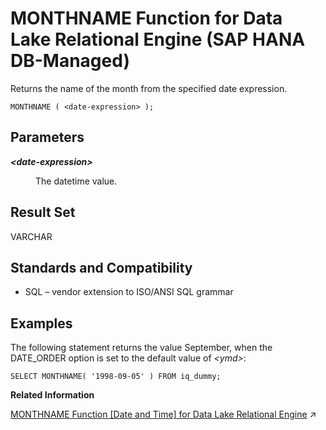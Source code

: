<!-- loio2a2b0c17b30f48c296c26c8fb26c7ace -->

# MONTHNAME Function for Data Lake Relational Engine \(SAP HANA DB-Managed\)

Returns the name of the month from the specified date expression.



```
MONTHNAME ( <date-expression> );
```



<a name="loio2a2b0c17b30f48c296c26c8fb26c7ace__section_nbr_w2n_vrb"/>

## Parameters


<dl>
<dt><b>

*<date-expression\>*

</b></dt>
<dd>

The datetime value.



</dd>
</dl>



<a name="loio2a2b0c17b30f48c296c26c8fb26c7ace__section_tk4_x2n_vrb"/>

## Result Set

VARCHAR



<a name="loio2a2b0c17b30f48c296c26c8fb26c7ace__section_ary_x2n_vrb"/>

## Standards and Compatibility

-   SQL – vendor extension to ISO/ANSI SQL grammar



<a name="loio2a2b0c17b30f48c296c26c8fb26c7ace__section_gyn_y2n_vrb"/>

## Examples

The following statement returns the value September, when the DATE\_ORDER option is set to the default value of *<ymd\>*:

```
SELECT MONTHNAME( '1998-09-05' ) FROM iq_dummy;
```

**Related Information**  


[MONTHNAME Function \[Date and Time\] for Data Lake Relational Engine](https://help.sap.com/viewer/19b3964099384f178ad08f2d348232a9/2024_3_QRC/en-US/a566193184f2101587e8896021cbc6c7.html "Returns the name of the month from the specified date expression.") :arrow_upper_right:

